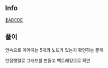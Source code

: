 Info
---
[ABCDE](https://www.acmicpc.net/problem/13023)

풀이
---
연속으로 이어지는 5개의 노드가 있는지 확인하는 문제

인접행렬로 그래프를 만들고 백트래킹으로 확인
